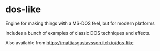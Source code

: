 # dos-like

Engine for making things with a MS-DOS feel, but for modern platforms

Includes a bunch of examples of classic DOS techniques and effects.

Also available from https://mattiasgustavsson.itch.io/dos-like